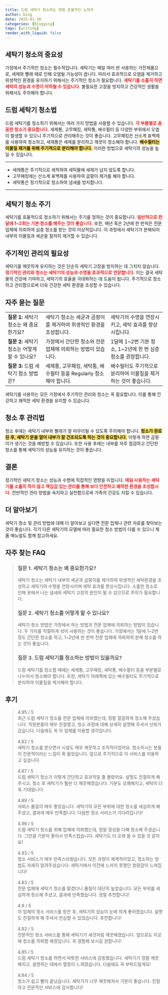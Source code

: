 ```yaml
---
title: 드럼 세탁기 청소하는 방법 효율적인 노하우
author: bing
date: 2025-01-30
categories: [Blogging]
tags: [writing]
render_with_liquid: false
---
```



<h2 id='세탁기 청소의 중요성'>세탁기 청소의 중요성</h2>

<p>가정에서 주기적인 청소는 필수적입니다. 세탁기는 매일 여러 번 사용하는 가전제품으로, 세제와 빨래 때로 인해 오염될 가능성이 큽니다. 따라서 효과적으로 오염을 제거하고 위생적인 환경을 유지하기 위해서는 주기적인 청소가 필요합니다. <b><span style="color: #ee2323;">세탁기를 소홀히 하면 세탁의 성능과 수명이 저하될 수 있습니다.</span></b> 불필요한 고장을 방지하고 건강적인 생활을 위해서도 주의해야 합니다.</p>

<h2 id='드럼 세탁기 청소법'>드럼 세탁기 청소법</h2>

<p>드럼 세탁기를 청소하기 위해서는 여러 가지 방법을 사용할 수 있습니다. <b><span style="color: #ee2323;">각 부품별로 꼼꼼한 청소가 중요합니다.</span></b> 세제통, 고무패킹, 세탁통, 배수필터 등 다양한 부위에서 오염이 발생할 수 있으니 주기적으로 관리해주는 것이 좋습니다. 고무패킹은 산소계 표백제를 사용하여 청소하고, 세제통은 세제를 분리하고 깨끗이 청소해야 합니다. <b><span style="background-color: #ffe066;">배수필터는 이물질 제거를 위해 주기적으로 분리해야 합니다.</span></b> 이러한 방법으로 세탁기의 성능을 높일 수 있습니다.</p>

<hr />

<ul>
    <li>세제통은 주기적으로 세척하여 세탁물에 세제가 남지 않도록 합니다.</li>
    <li>고무패킹에는 산소계 표백제를 사용하여 곰팡이 제거를 해야 합니다.</li>
    <li>세탁통은 정기적으로 청소하여 냄새를 방지합니다.</li>
</ul>

<hr />

<h2 id='세탁기 청소 주기'>세탁기 청소 주기</h2>

<p>세탁기를 효율적으로 청소하기 위해서는 주기를 정하는 것이 중요합니다. <b><span style="color: #ee2323;">일반적으로 한 달에 1~2회는 기본 청소를 해주는 것이 좋습니다.</span></b> 또한, 매년 혹은 2년에 한 번씩은 전문 업체에 의뢰하여 심층 청소를 받는 것이 이상적입니다. 이 과정에서 세탁기가 분해되어 내부의 이물질과 세균을 철저히 제거할 수 있습니다.</p>

<h2 id='주기적인 관리의 필요성'>주기적인 관리의 필요성</h2>

<p>세탁기를 깨끗하게 유지하는 것은 단순히 세탁기 고장을 방지하는 데 그치지 않습니다. <b><span style="color: #ee2323;">정기적인 관리와 청소는 세탁기의 성능과 수명을 효과적으로 연장합니다.</span></b> 이는 결국 세탁물의 건강에 기여하고, 세탁기의 효율을 극대화하는 데 도움이 됩니다. 주기적으로 청소하고 관리함으로써 더욱 건강한 세탁 환경을 조성할 수 있습니다.</p>

<h2 id='자주 묻는 질문'>자주 묻는 질문</h2>

<table>
    <tr>
        <td><b>질문 1:</b> 세탁기 청소는 왜 중요한가요?</td>
        <td>세탁기 청소는 세균과 곰팡이를 제거하여 위생적인 환경을 조성합니다.</td>
        <td>세탁기의 수명을 연장시키고, 세탁 효과를 향상시킵니다.</td>
    </tr>
    <tr>
        <td><b>질문 2:</b> 세탁기 청소는 어떻게 할 수 있나요?</td>
        <td>가정에서 간단한 청소와 전문 업체에 의뢰하는 방법이 있습니다.</td>
        <td>1달에 1~2번 기본 청소, 1~2년에 한 번 심층 청소를 권장합니다.</td>
    </tr>
    <tr>
        <td><b>질문 3:</b> 드럼 세탁기 청소 방법은?</td>
        <td>세제통, 고무패킹, 세탁통, 배수필터 등을 Regularly 청소해야 합니다.</td>
        <td>배수필터도 주기적으로 분리하여 이물질을 제거하는 것이 좋습니다.</td>
    </tr>
</table>

<p>세탁기를 사용하는 모든 가정에서 주기적인 관리와 청소는 꼭 필요합니다. 이를 통해 건강하고 쾌적한 세탁 환경을 유지할 수 있습니다.</p>

<h2 id='청소 후 관리법'>청소 후 관리법</h2>

<p>청소 후에는 세탁기 내부와 빨래가 잘 마무리될 수 있도록 주의해야 합니다. <b><span style="background-color: #ffe066;">청소가 완료된 후, 세탁기 문을 열어 내부가 잘 건조되도록 하는 것이 중요합니다.</span></b> 이렇게 하면 곰팡이가 생기는 것을 예방할 수 있습니다. 또한 사용 후에는 내부를 자주 점검하고 간단한 청소를 통해 세탁기의 성능을 유지하는 것이 좋습니다.</p>

<h2 id='결론'>결론</h2>

<p>정기적인 세탁기 청소는 성능과 수명에 직접적인 영향을 미칩니다. <b><span style="color: #ee2323;">매일 사용하는 세탁기를 소홀히 하지 않고 책임감 있는 관리를 통해 보다 안전하고 쾌적한 환경을 조성합시다.</span></b> 전반적인 관리 방법을 숙지하고 실천함으로써 가족의 건강도 지킬 수 있습니다.</p>

<h2 id='더 알아보기'>더 알아보기</h2>

<p>세탁기 청소 및 관리 방법에 대해 더 알아보고 싶다면 전문 업체나 관련 자료를 찾아보는 것이 좋습니다. 각기 다른 세탁기의 모델에 따라 필요한 청소 방법이 다를 수 있으니 제품 매뉴얼도 함께 참고하세요.</p>


<h2 id='자주_찾는_FAQ'>자주 찾는 FAQ</h2>
<div itemscope="" itemtype="https://schema.org/FAQPage"> 
<blockquote> 
<div itemscope="" itemprop="mainEntity" itemtype="https://schema.org/Question"> 
<h3 itemprop="name">질문 1. 세탁기 청소는 왜 중요한가요?</h3> 
<div itemscope="" itemprop="acceptedAnswer" itemtype="https://schema.org/Answer"> 
<span itemprop="text"> 
<p>세탁기 청소는 세탁기 내부의 세균과 곰팡이를 제거하여 위생적인 세탁환경을 조성하고 세탁기의 수명을 연장시키며 세탁 효과를 향상시킵니다. 소홀한 청소로 인해 옷에서 나는 냄새와 세탁기 고장의 원인이 될 수 있으므로 주의가 필요합니다.</p> 
</span> 
</div> 
</div> 

<div itemscope="" itemprop="mainEntity" itemtype="https://schema.org/Question"> 
<h3 itemprop="name">질문 2. 세탁기 청소를 어떻게 할 수 있나요?</h3> 
<div itemscope="" itemprop="acceptedAnswer" itemtype="https://schema.org/Answer"> 
<span itemprop="text"> 
<p>세탁기 청소 방법은 가정에서 하는 방법과 전문 업체에 의뢰하는 방법이 있습니다. 두 가지를 적절하게 섞어 사용하는 것이 좋습니다. 가정에서는 1달에 1~2번 정도 간단한 청소를 하고, 1~2년에 한 번씩 전문 업체에 의뢰하여 분해 청소를 하는 것이 좋습니다.</p> 
</span> 
</div> 
</div> 

<div itemscope="" itemprop="mainEntity" itemtype="https://schema.org/Question"> 
<h3 itemprop="name">질문 3. 드럼 세탁기를 청소하는 방법이 있을까요?</h3> 
<div itemscope="" itemprop="acceptedAnswer" itemtype="https://schema.org/Answer"> 
<span itemprop="text"> 
<p>드럼 세탁기를 청소할 때에는 세제통, 고무패킹, 세탁통, 배수필터 등을 부분별로 나누어서 청소해야 합니다. 또한, 세탁기 아래쪽에 있는 배수필터도 주기적으로 분리하여 이물질을 제거해야 합니다.</p> 
</span> 
</div> 
</div> 
</blockquote> 
</div>
<h2 id='후기'>후기</h2>
<div itemscope itemtype="https://schema.org/Product">
  <blockquote>
  <div itemprop="review" itemscope itemtype="https://schema.org/Review">
      <div itemprop="reviewRating" itemscope itemtype="https://schema.org/Rating"> <span itemprop="ratingValue">4.95</span> / <span itemprop="bestRating">5</span> </div>
      <span itemprop="reviewBody">최근 드럼 세탁기 청소를 전문 업체에 의뢰했는데, 정말 깔끔하게 청소해 주셨습니다. 직원분들이 매우 친절했고, 청소 과정에 대해 상세히 설명해 주셔서 신뢰가 갔습니다. 다음에도 꼭 이 업체를 이용할 생각입니다.</span>
  </div>
  <br>
  <div itemprop="review" itemscope itemtype="https://schema.org/Review">
      <div itemprop="reviewRating" itemscope itemtype="https://schema.org/Rating"> <span itemprop="ratingValue">4.82</span> / <span itemprop="bestRating">5</span> </div>
      <span itemprop="reviewBody">세탁기 청소를 받으면서 시설도 매우 깨끗하고 조직적이었어요. 청소하시는 분들이 전문적이라는 느낌이 확 들었습니다. 앞으로 주기적으로 이 서비스를 이용하고 싶습니다.</span>
  </div>
  <br>
  <div itemprop="review" itemscope itemtype="https://schema.org/Review">
      <div itemprop="reviewRating" itemscope itemtype="https://schema.org/Rating"> <span itemprop="ratingValue">4.87</span> / <span itemprop="bestRating">5</span> </div>
      <span itemprop="reviewBody">드럼 세탁기 청소가 이렇게 간단하고 효과적일 줄 몰랐어요. 설명도 친절하게 해 주시고, 청소 후 세탁기가 훨씬 더 깨끗해졌습니다. 기분도 상쾌해지고, 세탁이 더욱 기대됩니다.</span>
  </div>
  <br>
  <div itemprop="review" itemscope itemtype="https://schema.org/Review">
      <div itemprop="reviewRating" itemscope itemtype="https://schema.org/Rating"> <span itemprop="ratingValue">4.89</span> / <span itemprop="bestRating">5</span> </div>
      <span itemprop="reviewBody">서비스 품질이 매우 좋았습니다. 세탁기의 모든 부위에 대한 청소를 세심하게 해주셨고, 결과에 매우 만족합니다. 다음번 청소 서비스가 기다려집니다!</span>
  </div>
  <br>
  <div itemprop="review" itemscope itemtype="https://schema.org/Review">
      <div itemprop="reviewRating" itemscope itemtype="https://schema.org/Rating"> <span itemprop="ratingValue">4.96</span> / <span itemprop="bestRating">5</span> </div>
      <span itemprop="reviewBody">드럼 세탁기 청소를 위해 업체에 의뢰했는데, 정말 정성을 다해 청소해 주셨습니다. 그만큼 기분이 좋아서 만족스럽습니다. 세탁기도 더 오래 쓸 수 있을 것 같아요!</span>
  </div>
  <br>
  <div itemprop="review" itemscope itemtype="https://schema.org/Review">
      <div itemprop="reviewRating" itemscope itemtype="https://schema.org/Rating"> <span itemprop="ratingValue">4.93</span> / <span itemprop="bestRating">5</span> </div>
      <span itemprop="reviewBody">청소 서비스가 매우 만족스러웠습니다. 모든 과정이 체계적이었고, 청소하는 방법도 자세히 알려주셨습니다. 세탁기에서 이전에 느끼지 못했던 청량감이 느껴집니다!</span>
  </div>
  <br>
  <div itemprop="review" itemscope itemtype="https://schema.org/Review">
      <div itemprop="reviewRating" itemscope itemtype="https://schema.org/Rating"> <span itemprop="ratingValue">4.83</span> / <span itemprop="bestRating">5</span> </div>
      <span itemprop="reviewBody">전문 업체에 세탁기 청소를 맡겼더니 품질이 대단히 높았습니다. 모든 부위를 세심하게 청소해 주셨고, 결과에 만족했습니다. 정말 추천합니다!</span>
  </div>
  <br>
  <div itemprop="review" itemscope itemtype="https://schema.org/Review">
      <div itemprop="reviewRating" itemscope itemtype="https://schema.org/Rating"> <span itemprop="ratingValue">4.9</span> / <span itemprop="bestRating">5</span> </div>
      <span itemprop="reviewBody">이 업체의 청소 서비스를 받은 후, 세탁기의 성능이 눈에 띄게 좋아졌습니다. 설명도 친절하게 해 주셔서 안심할 수 있었습니다. 추천합니다!</span>
  </div>
  <br>
  <div itemprop="review" itemscope itemtype="https://schema.org/Review">
      <div itemprop="reviewRating" itemscope itemtype="https://schema.org/Rating"> <span itemprop="ratingValue">4.92</span> / <span itemprop="bestRating">5</span> </div>
      <span itemprop="reviewBody">전문적인 청소 서비스를 통해 세탁기가 새것처럼 깨끗해졌습니다. 앞으로도 이곳에 청소를 의뢰할 예정입니다. 꼭 경험해 보시길 권합니다!</span>
  </div>
  <br>
  <div itemprop="review" itemscope itemtype="https://schema.org/Review">
      <div itemprop="reviewRating" itemscope itemtype="https://schema.org/Rating"> <span itemprop="ratingValue">4.85</span> / <span itemprop="bestRating">5</span> </div>
      <span itemprop="reviewBody">드럼 세탁기 청소를 하면서 따뜻한 서비스에 감동했습니다. 세탁기가 정말 깨끗해지고, 설명하는 데에서 열정이 느껴졌습니다. 다음에도 꼭 부탁드릴게요!</span>
  </div>
  <br>
  <div itemprop="review" itemscope itemtype="https://schema.org/Review">
      <div itemprop="reviewRating" itemscope itemtype="https://schema.org/Rating"> <span itemprop="ratingValue">4.84</span> / <span itemprop="bestRating">5</span> </div>
      <span itemprop="reviewBody">청소가 쉽고 빨리 끝났습니다. 세탁기가 너무 깨끗해져서 기분이 좋습니다. 친절하고 전문적인 서비스에 감사합니다!</span>
  </div>
  </blockquote>
</div>
